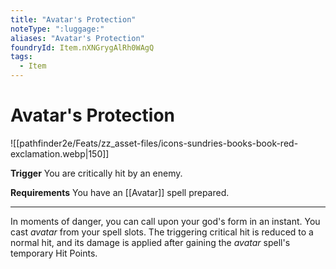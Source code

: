 ```yaml
---
title: "Avatar's Protection"
noteType: ":luggage:"
aliases: "Avatar's Protection"
foundryId: Item.nXNGrygAlRh0WAgQ
tags:
  - Item
---
```


# Avatar's Protection
![[pathfinder2e/Feats/zz_asset-files/icons-sundries-books-book-red-exclamation.webp|150]]

**Trigger** You are critically hit by an enemy.

**Requirements** You have an [[Avatar]] spell prepared.

* * *

In moments of danger, you can call upon your god's form in an instant. You cast _avatar_ from your spell slots. The triggering critical hit is reduced to a normal hit, and its damage is applied after gaining the _avatar_ spell's temporary Hit Points.
